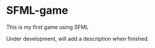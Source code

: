 # SFML-game
This is my first game using SFML

Under development, will add a description when finished. 
